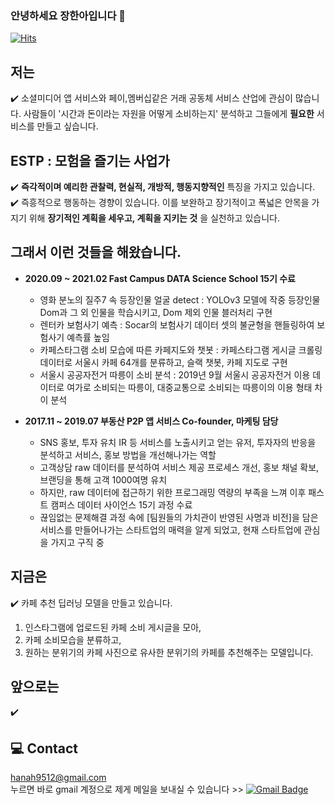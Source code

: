 ### 안녕하세요 장한아입니다 👋

[![Hits](https://hits.seeyoufarm.com/api/count/incr/badge.svg?url=https%3A%2F%2Fgithub.com%2Fhannmnnah&count_bg=%2379C83D&title_bg=%23555555&icon=&icon_color=%23E7E7E7&title=hits&edge_flat=false)](https://hits.seeyoufarm.com)

## 저는
✔️ 소셜미디어 앱 서비스와 페이,멤버십같은 거래 공동체 서비스 산업에 관심이 많습니다. 사람들이 '시간과 돈이라는 자원을 어떻게 소비하는지' 분석하고 그들에게 __필요한__ 서비스를 만들고 싶습니다.  

## ESTP : 모험을 즐기는 사업가
✔️ __즉각적이며 예리한 관찰력, 현실적, 개방적, 행동지향적인__ 특징을 가지고 있습니다.  
✔️ 즉흥적으로 행동하는 경향이 있습니다. 이를 보완하고 장기적이고 폭넓은 안목을 가지기 위해 __장기적인 계획을 세우고, 계획을 지키는 것__ 
을 실천하고 있습니다.

## 그래서 이런 것들을 해왔습니다.
* __2020.09 ~ 2021.02 Fast Campus DATA Science School 15기 수료__  
  - 영화 분노의 질주7 속 등장인물 얼굴 detect : YOLOv3 모델에 작중 등장인물 Dom과 그 외 인물을 학습시키고, Dom 제외 인물 블러처리 구현
  - 렌터카 보험사기 예측 : Socar의 보험사기 데이터 셋의 불균형을 핸들링하여 보험사기 예측률 높임
  - 카페스타그램 소비 모습에 따른 카페지도와 챗봇 : 카페스타그램 게시글 크롤링 데이터로 서울시 카페 64개를 분류하고, 슬랙 챗봇, 카페 지도로 구현
  - 서울시 공공자전거 따릉이 소비 분석 : 2019년 9월 서울시 공공자전거 이용 데이터로 여가로 소비되는 따릉이, 대중교통으로 소비되는 따릉이의 이용 형태 차이 분석
  
* __2017.11 ~ 2019.07 부동산 P2P 앱 서비스 Co-founder, 마케팅 담당__
  - SNS 홍보, 투자 유치 IR 등 서비스를 노출시키고 얻는 유저, 투자자의 반응을 분석하고 서비스, 홍보 방법을 개선해나가는 역할
  - 고객상담 raw 데이터를 분석하여 서비스 제공 프로세스 개선, 홍보 채널 확보, 브랜딩을 통해 고객 1000여명 유치
  - 하지만, raw 데이터에 접근하기 위한 프로그래밍 역량의 부족을 느껴 이후 패스트 캠퍼스 데이터 사이언스 15기 과정 수료
  - 끊임없는 문제해결 과정 속에 [팀원들의 가치관이 반영된 사명과 비전]을 담은 서비스를 만들어나가는 스타트업의 매력을 알게 되었고, 현재 스타트업에 관심을 가지고 구직 중




## 지금은
✔️ 카페 추천 딥러닝 모델을 만들고 있습니다.
  1. 인스타그램에 업로드된 카페 소비 게시글을 모아, 
  2. 카페 소비모습을 분류하고, 
  3. 원하는 분위기의 카페 사진으로 유사한 분위기의 카페를 추천해주는 모델입니다.

## 앞으로는
✔️ 

## 💻 Contact
hanah9512@gmail.com  
누르면 바로 gmail 계정으로 제게 메일을 보내실 수 있습니다 >> [![Gmail Badge](https://img.shields.io/badge/Gmail-d14836?style=flat-square&logo=Gmail&logoColor=white&link=mailto:hanah9512@gmail.com)](mailto:hanah9512@gmail.com)
<!--
**hannmnnah/hannmnnah** is a ✨ _special_ ✨ repository because its `README.md` (this file) appears on your GitHub profile.

Here are some ideas to get you started:

- 🔭 I’m currently working on ...
- 🌱 I’m currently learning ...
- 👯 I’m looking to collaborate on ...
- 🤔 I’m looking for help with ...
- 💬 Ask me about ...
- 📫 How to reach me: ...
- 😄 Pronouns: ...
- ⚡ Fun fact: ...
-->
